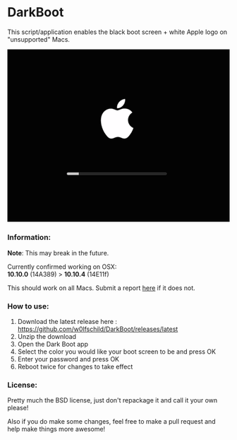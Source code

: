 # DarkBoot
This script/application enables the black boot screen + white Apple logo on "unsupported" Macs.

![Preview](example.png)

### Information:
**Note**: This may break in the future. 

Currently confirmed working on OSX:    
**10.10.0** (14A389) > **10.10.4** (14E11f)   

This should work on all Macs. Submit a report [here](https://github.com/w0lfschild/DarkBoot/issues/new) if it does not.

### How to use:
1. Download the latest release here : https://github.com/w0lfschild/DarkBoot/releases/latest
2. Unzip the download
3. Open the Dark Boot app
4. Select the color you would like your boot screen to be and press OK
5. Enter your password and press OK
6. Reboot twice for changes to take effect
	
### License:
Pretty much the BSD license, just don't repackage it and call it your own please!

Also if you do make some changes, feel free to make a pull request and help make things more awesome!
